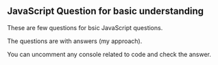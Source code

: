 ## JavaScript Question for basic understanding

These are few questions for bsic JavaScript questions.

The questions are with answers (my approach).

You can uncomment any console related to code and check the answer.
